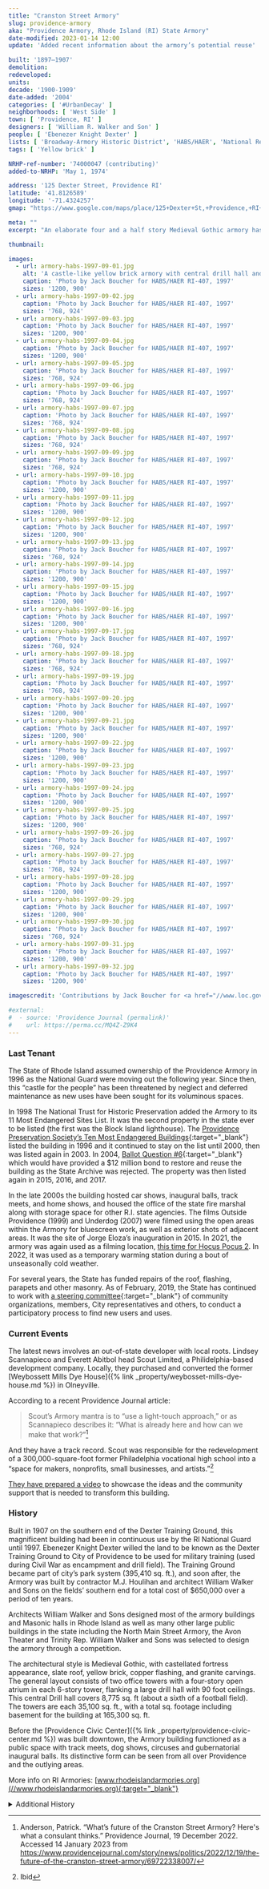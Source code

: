 ```yaml
---
title: "Cranston Street Armory"
slug: providence-armory
aka: "Providence Armory, Rhode Island (RI) State Armory"
date-modified: 2023-01-14 12:00
update: 'Added recent information about the armory’s potential reuse'

built: '1897–1907'
demolition: 
redeveloped: 
units:
decade: '1900-1909'
date-added: '2004'
categories: [ '#UrbanDecay' ]
neighborhoods: [ 'West Side' ]
town: [ 'Providence, RI' ]
designers: [ 'William R. Walker and Son' ]
people: [ 'Ebenezer Knight Dexter' ]
lists: [ 'Broadway-Armory Historic District', 'HABS/HAER', 'National Register of Historic Places', 'PPS Ten Most Endangered' ]
tags: [ 'Yellow brick' ]

NRHP-ref-number: '74000047 (contributing)'
added-to-NRHP: 'May 1, 1974'

address: '125 Dexter Street, Providence RI'
latitude: '41.8126589'
longitude: '-71.4324257'
gmap: "https://www.google.com/maps/place/125+Dexter+St,+Providence,+RI+02909/@41.8126589,-71.4324257,17z/data=!3m1!4b1!4m5!3m4!1s0x89e44582a93eb45b:0xedf1ec5e05237ede!8m2!3d41.8126589!4d-71.430237"

meta: ""
excerpt: "An elaborate four and a half story Medieval Gothic armory has been plagued by underutilization for the past 20 years"

thumbnail: 

images:
  - url: armory-habs-1997-09-01.jpg
    alt: 'A castle-like yellow brick armory with central drill hall and two flanking four and a half story head houses featuring central six-story towers. Embellishments include granite, carved sandstone, rounded parapets with fortress-like copper clad crenellations along its rooflines.'
    caption: 'Photo by Jack Boucher for HABS/HAER RI-407, 1997'
    sizes: '1200, 900'
  - url: armory-habs-1997-09-02.jpg
    caption: 'Photo by Jack Boucher for HABS/HAER RI-407, 1997'
    sizes: '768, 924'
  - url: armory-habs-1997-09-03.jpg
    caption: 'Photo by Jack Boucher for HABS/HAER RI-407, 1997'
    sizes: '1200, 900'
  - url: armory-habs-1997-09-04.jpg
    caption: 'Photo by Jack Boucher for HABS/HAER RI-407, 1997'
    sizes: '1200, 900'
  - url: armory-habs-1997-09-05.jpg
    caption: 'Photo by Jack Boucher for HABS/HAER RI-407, 1997'
    sizes: '768, 924'
  - url: armory-habs-1997-09-06.jpg
    caption: 'Photo by Jack Boucher for HABS/HAER RI-407, 1997'
    sizes: '768, 924'
  - url: armory-habs-1997-09-07.jpg
    caption: 'Photo by Jack Boucher for HABS/HAER RI-407, 1997'
    sizes: '768, 924'
  - url: armory-habs-1997-09-08.jpg
    caption: 'Photo by Jack Boucher for HABS/HAER RI-407, 1997'
    sizes: '768, 924'
  - url: armory-habs-1997-09-09.jpg
    caption: 'Photo by Jack Boucher for HABS/HAER RI-407, 1997'
    sizes: '768, 924'
  - url: armory-habs-1997-09-10.jpg
    caption: 'Photo by Jack Boucher for HABS/HAER RI-407, 1997'
    sizes: '1200, 900'
  - url: armory-habs-1997-09-11.jpg
    caption: 'Photo by Jack Boucher for HABS/HAER RI-407, 1997'
    sizes: '1200, 900'
  - url: armory-habs-1997-09-12.jpg
    caption: 'Photo by Jack Boucher for HABS/HAER RI-407, 1997'
    sizes: '1200, 900'
  - url: armory-habs-1997-09-13.jpg
    caption: 'Photo by Jack Boucher for HABS/HAER RI-407, 1997'
    sizes: '768, 924'
  - url: armory-habs-1997-09-14.jpg
    caption: 'Photo by Jack Boucher for HABS/HAER RI-407, 1997'
    sizes: '1200, 900'
  - url: armory-habs-1997-09-15.jpg
    caption: 'Photo by Jack Boucher for HABS/HAER RI-407, 1997'
    sizes: '1200, 900'
  - url: armory-habs-1997-09-16.jpg
    caption: 'Photo by Jack Boucher for HABS/HAER RI-407, 1997'
    sizes: '1200, 900'
  - url: armory-habs-1997-09-17.jpg
    caption: 'Photo by Jack Boucher for HABS/HAER RI-407, 1997'
    sizes: '768, 924'
  - url: armory-habs-1997-09-18.jpg
    caption: 'Photo by Jack Boucher for HABS/HAER RI-407, 1997'
    sizes: '768, 924'
  - url: armory-habs-1997-09-19.jpg
    caption: 'Photo by Jack Boucher for HABS/HAER RI-407, 1997'
    sizes: '768, 924'
  - url: armory-habs-1997-09-20.jpg
    caption: 'Photo by Jack Boucher for HABS/HAER RI-407, 1997'
    sizes: '1200, 900'
  - url: armory-habs-1997-09-21.jpg
    caption: 'Photo by Jack Boucher for HABS/HAER RI-407, 1997'
    sizes: '1200, 900'
  - url: armory-habs-1997-09-22.jpg
    caption: 'Photo by Jack Boucher for HABS/HAER RI-407, 1997'
    sizes: '1200, 900'
  - url: armory-habs-1997-09-23.jpg
    caption: 'Photo by Jack Boucher for HABS/HAER RI-407, 1997'
    sizes: '1200, 900'
  - url: armory-habs-1997-09-24.jpg
    caption: 'Photo by Jack Boucher for HABS/HAER RI-407, 1997'
    sizes: '1200, 900'
  - url: armory-habs-1997-09-25.jpg
    caption: 'Photo by Jack Boucher for HABS/HAER RI-407, 1997'
    sizes: '1200, 900'
  - url: armory-habs-1997-09-26.jpg
    caption: 'Photo by Jack Boucher for HABS/HAER RI-407, 1997'
    sizes: '768, 924'
  - url: armory-habs-1997-09-27.jpg
    caption: 'Photo by Jack Boucher for HABS/HAER RI-407, 1997'
    sizes: '768, 924'
  - url: armory-habs-1997-09-28.jpg
    caption: 'Photo by Jack Boucher for HABS/HAER RI-407, 1997'
    sizes: '1200, 900'
  - url: armory-habs-1997-09-29.jpg
    caption: 'Photo by Jack Boucher for HABS/HAER RI-407, 1997'
    sizes: '1200, 900'
  - url: armory-habs-1997-09-30.jpg
    caption: 'Photo by Jack Boucher for HABS/HAER RI-407, 1997'
    sizes: '768, 924'
  - url: armory-habs-1997-09-31.jpg
    caption: 'Photo by Jack Boucher for HABS/HAER RI-407, 1997'
    sizes: '1200, 900'
  - url: armory-habs-1997-09-32.jpg
    caption: 'Photo by Jack Boucher for HABS/HAER RI-407, 1997'
    sizes: '1200, 900'

imagescredit: 'Contributions by Jack Boucher for <a href="//www.loc.gov/pictures/collection/hh/item/ri0452/" target="_blank">HABS/HAER RI-407</a>'

#external:
#  - source: 'Providence Journal (permalink)'
#    url: https://perma.cc/MQ4Z-Z9K4
---
```


### Last Tenant

The State of Rhode Island assumed ownership of the Providence Armory in 1996 as the National Guard were moving out the following year. Since then, this “castle for the people” has been threatened by neglect and deferred maintenance as new uses have been sought for its voluminous spaces. 

In 1998 The National Trust for Historic Preservation added the Armory to its 11 Most Endangered Sites List. It was the second property in the state ever to be listed (the first was the Block Island lighthouse). The [Providence Preservation Society’s Ten Most Endangered Buildings](//guide.ppsri.org/property/dexter-training-ground-cranston-street-armory){:target="_blank"}
listed the building in 1996 and it continued to stay on the list until 2000, then was listed again in 2003. In 2004, [Ballot Question #6](//ballotpedia.org/Rhode_Island_Question_6,_Cranston_Street_Armory_Bonds_(2004)){:target="_blank"} which would have provided a $12 million bond to restore and reuse the building as the State Archive was rejected. The property was then listed again in 2015, 2016, and 2017. 

In the late 2000s the building hosted car shows, inaugural balls, track meets, and home shows, and housed the office of the state fire marshal along with storage space for other R.I. state agencies. The films Outside Providence (1999) and Underdog (2007) were filmed using the open areas within the Armory for bluescreen work, as well as exterior shots of adjacent areas. It was the site of Jorge Eloza’s inauguration in 2015. In 2021, the armory was again used as a filming location, [this time for Hocus Pocus 2](//www.goprovidence.com/blog/post/spot-the-hocus-pocus-2-rhode-island-filming-locations/). In 2022, it was used as a temporary warming station during a bout of unseasonally cold weather. 

For several years, the State has funded repairs of the roof, flashing, parapets and other masonry. As of February, 2019, the State has continued to work with [a steering committee](//dcamm.ri.gov/initiatives/cranston-street-armory.php){:target="_blank"} of community organizations, members, City representatives and others, to conduct a participatory process to find new users and uses. 


### Current Events

The latest news involves an out-of-state developer with local roots. Lindsey Scannapieco and Everett Abitbol head Scout Limited, a Philidelphia-based development company. Locally, they purchased and converted the former [Weybossett Mills Dye House]({% link _property/weybosset-mills-dye-house.md %}) in Olneyville. 

According to a recent Providence Journal article: 

> Scout’s Armory mantra is to “use a light-touch approach,” or as Scannapieco describes it: “What is already here and how can we make that work?”[^1]

And they have a track record. Scout was responsible for the redevelopment of a 300,000-square-foot former Philadelphia vocational high school into a “space for makers, nonprofits, small businesses, and artists.”[^2]

[They have prepared a video](//vimeo.com/765012206/562d175077) to showcase the ideas and the community support that is needed to transform this building. 

[^1]: Anderson, Patrick. “What’s future of the Cranston Street Armory? Here's what a consulant thinks.” Providence Journal, 19 December 2022. Accessed 14 January 2023 from https://www.providencejournal.com/story/news/politics/2022/12/19/the-future-of-the-cranston-street-armory/69722338007/

[^2]: Ibid


### History

Built in 1907 on the southern end of the Dexter Training Ground, this magnificent building had been in continuous use by the RI National Guard until 1997. Ebenezer Knight Dexter willed the land to be known as the Dexter Training Ground to City of Providence to be used for military training (used during Civil War as encampment and drill field). The Training Ground became part of city’s park system (395,410 sq. ft.), and soon after, the Armory was built by contractor M.J. Houlihan and architect William Walker and Sons on the fields’ southern end for a total cost of $650,000 over a period of ten years.

Architects William Walker and Sons designed most of the armory buildings and Masonic halls in Rhode Island as well as many other large public buildings in the state including the North Main Street Armory, the Avon Theater and Trinity Rep. William Walker and Sons was selected to design the armory through a competition. 

The architectural style is Medieval Gothic, with castellated fortress appearance, slate roof, yellow brick, copper flashing, and granite carvings. The general layout consists of two office towers with a four-story open atrium in each 6-story tower, flanking a large drill hall with 90 foot ceilings. This central Drill hall covers 8,775 sq. ft (about a sixth of a football field). The towers are each 35,100 sq. ft., with a total sq. footage including basement for the building at 165,300 sq. ft.

Before the [Providence Civic Center]({% link _property/providence-civic-center.md %}) was built downtown, the Armory building functioned as a public space with track meets, dog shows, circuses and gubernatorial inaugural balls. Its distinctive form can be seen from all over Providence and the outlying areas.

More info on RI Armories: [www.rhodeislandarmories.org](//www.rhodeislandarmories.org){:target="_blank"}

<details markdown="1" class="rhythm">
  <summary>Additional History</summary>

_From the nomination form for the Broadway-Armory Historic District, 1976_

375 Cranston Street, **Cranston Street Armory** (1907): William R. Walker, architect. 4 to 6-story; granite and yellow brick; monumental, fortress-like typical armory; incorporating a central drill hall with hip and monitor roof, flanked by 4 1/2-story end blocks, each with a 6-story tower above the twin deeply recessed and arched Dexter and Parade Street entrances. Fine detail includes: elaborate corbeled, machicolated cornices, bartizans, grouped windows, battered walls, copper trim on balconies, parapet, and battlements, and rusticated 1st stories on the end blocks. (C) An earlier armory on Parade Street since the first half of the 19th C. (gone) played a part in the Dorr Rebellion of 1842.

</details>
